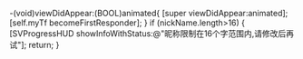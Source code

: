 -(void)viewDidAppear:(BOOL)animated{
    [super viewDidAppear:animated];
    [self.myTf becomeFirstResponder];
}
   if (nickName.length>16) {
        [SVProgressHUD showInfoWithStatus:@"昵称限制在16个字范围内,请修改后再试"];
        return;
    }
    